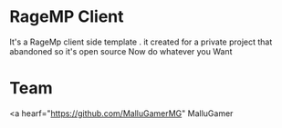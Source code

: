 # RageMP Client

It's a RageMp client side template . it created for a private project that abandoned so it's open source Now do whatever you Want
# Team
<a hearf="https://github.com/MalluGamerMG" MalluGamer</a>
